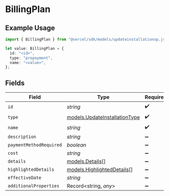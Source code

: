 # BillingPlan

## Example Usage

```typescript
import { BillingPlan } from "@vercel/sdk/models/updateinstallationop.js";

let value: BillingPlan = {
  id: "<id>",
  type: "prepayment",
  name: "<value>",
};
```

## Fields

| Field                                                                | Type                                                                 | Required                                                             | Description                                                          |
| -------------------------------------------------------------------- | -------------------------------------------------------------------- | -------------------------------------------------------------------- | -------------------------------------------------------------------- |
| `id`                                                                 | *string*                                                             | :heavy_check_mark:                                                   | N/A                                                                  |
| `type`                                                               | [models.UpdateInstallationType](../models/updateinstallationtype.md) | :heavy_check_mark:                                                   | N/A                                                                  |
| `name`                                                               | *string*                                                             | :heavy_check_mark:                                                   | N/A                                                                  |
| `description`                                                        | *string*                                                             | :heavy_minus_sign:                                                   | N/A                                                                  |
| `paymentMethodRequired`                                              | *boolean*                                                            | :heavy_minus_sign:                                                   | N/A                                                                  |
| `cost`                                                               | *string*                                                             | :heavy_minus_sign:                                                   | N/A                                                                  |
| `details`                                                            | [models.Details](../models/details.md)[]                             | :heavy_minus_sign:                                                   | N/A                                                                  |
| `highlightedDetails`                                                 | [models.HighlightedDetails](../models/highlighteddetails.md)[]       | :heavy_minus_sign:                                                   | N/A                                                                  |
| `effectiveDate`                                                      | *string*                                                             | :heavy_minus_sign:                                                   | N/A                                                                  |
| `additionalProperties`                                               | Record<string, *any*>                                                | :heavy_minus_sign:                                                   | N/A                                                                  |